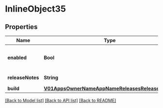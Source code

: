 # InlineObject35

## Properties
Name | Type | Description | Notes
------------ | ------------- | ------------- | -------------
**enabled** | **Bool** | Toggle this release to be enable distribute/download or not. | [optional] 
**releaseNotes** | **String** | Release notes for this release. | [optional] 
**build** | [**V01AppsOwnerNameAppNameReleasesReleaseIdBuild**](V01AppsOwnerNameAppNameReleasesReleaseIdBuild.md) |  | [optional] 

[[Back to Model list]](../README.md#documentation-for-models) [[Back to API list]](../README.md#documentation-for-api-endpoints) [[Back to README]](../README.md)



